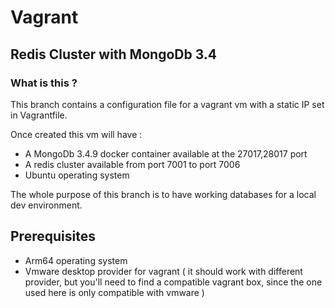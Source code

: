 # Vagrant

## Redis Cluster with MongoDb 3.4

### What is this ? 

This branch contains a configuration file for a vagrant vm with a static IP set in Vagrantfile.

Once created this vm will have : 

-   A MongoDb 3.4.9 docker container available at the 27017,28017 port
-   A redis cluster available from port 7001 to port 7006
-   Ubuntu operating system

The whole purpose of this branch is to have working databases for a local dev environment.

## Prerequisites

- Arm64 operating system 
- Vmware desktop provider for vagrant ( it should work with different provider, but you'll need to find a compatible vagrant box, since the one used here is only compatible with vmware )